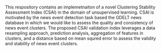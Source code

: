 This respository contains an implemetnaiton of a novel Clustering Stability Assessment Index (CSAI) in the domain of unsupervised learning. CSAI is  motivated by the news event detection task based the GDELT news database in which we would like to assess the quality and consistency of  news event clusters. The proposed CSAI validation index leverages a data resampling approach, prediction analysis, aggregation of features in clusters, and a distance based on mean squred error to assess the validity and  stability of news event clusters. 
